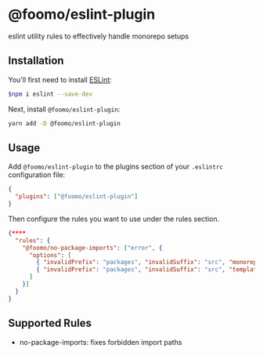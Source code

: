 # @foomo/eslint-plugin

eslint utility rules to effectively handle monorepo setups

## Installation

You'll first need to install [ESLint](http://eslint.org):

```bash
$npm i eslint --save-dev
```

Next, install `@foomo/eslint-plugin`:

```bash
yarn add -D @foomo/eslint-plugin
```

## Usage

Add `@foomo/eslint-plugin` to the plugins section of your `.eslintrc` configuration file:

```json
{
  "plugins": ["@foomo/eslint-plugin"]
}
```

Then configure the rules you want to use under the rules section.

```json
{****
  "rules": {
    "@foomo/no-package-imports": ["error", {
      "options": [
        { "invalidPrefix": "packages", "invalidSuffix": "src", "monorepoRoot": "@organization" },
        { "invalidPrefix": "packages", "invalidSuffix": "src", "template": "@organization/$1/custom-prefix/$2" }
      ]
    }]
  }
}
```

## Supported Rules

- no-package-imports:
  fixes forbidden import paths
